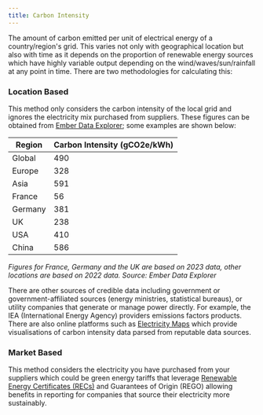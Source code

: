 ```yaml
---
title: Carbon Intensity
---
```


The amount of carbon emitted per unit of electrical energy of a country/region's grid. This varies not only with geographical location but also with time as it depends on the proportion of renewable energy sources which have highly variable output depending on the wind/waves/sun/rainfall at any point in time. There are two methodologies for calculating this:

### Location Based
This method only considers the carbon intensity of the local grid and ignores the electricity mix purchased from suppliers. These figures can be obtained from [Ember Data Explorer](https://ember-climate.org/data/data-tools/data-explorer/); some examples are shown below:

| Region             | Carbon Intensity (gCO2e/kWh)   |
| ------------------ | ------------------------------ |
| Global             | 490                            | 
| Europe             | 328                            | 
| Asia               | 591                            | 
| France             | 56                             | 
| Germany            | 381                            | 
| UK                 | 238                            | 
| USA                | 410                            | 
| China              | 586                            | 

*Figures for France, Germany and the UK are based on 2023 data, other locations are based on 2022 data. Source: Ember Data Explorer*

There are other sources of credible data including government or government-affiliated sources (energy ministries, statistical bureaus), or utility companies that generate or manage power directly. For example, the IEA (International Energy Agency) providers emissions factors products. There are also online platforms such as [Electricity Maps](https://app.electricitymaps.com/map) which provide visualisations of carbon intensity data parsed from reputable data sources. 

### Market Based
This method considers the electricity you have purchased from your suppliers which could be green energy tariffs that leverage [Renewable Energy Certificates (RECs)](#renewable-energy-certificates-recs) and Guarantees of Origin (REGO) allowing benefits in reporting for companies that source their electricity more sustainably.
